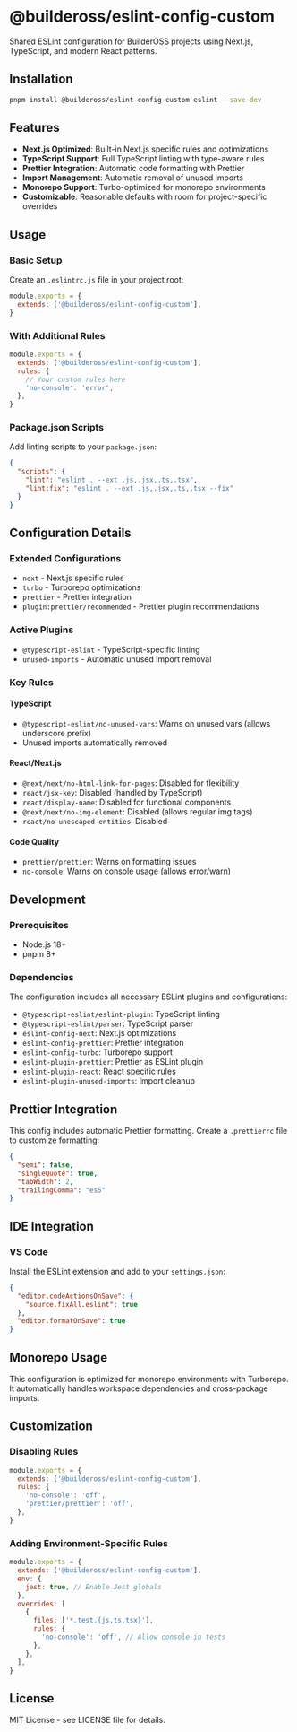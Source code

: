 # @buildeross/eslint-config-custom

Shared ESLint configuration for BuilderOSS projects using Next.js, TypeScript, and modern React patterns.

## Installation

```bash
pnpm install @buildeross/eslint-config-custom eslint --save-dev
```

## Features

- **Next.js Optimized**: Built-in Next.js specific rules and optimizations
- **TypeScript Support**: Full TypeScript linting with type-aware rules
- **Prettier Integration**: Automatic code formatting with Prettier
- **Import Management**: Automatic removal of unused imports
- **Monorepo Support**: Turbo-optimized for monorepo environments
- **Customizable**: Reasonable defaults with room for project-specific overrides

## Usage

### Basic Setup

Create an `.eslintrc.js` file in your project root:

```js
module.exports = {
  extends: ['@buildeross/eslint-config-custom'],
}
```

### With Additional Rules

```js
module.exports = {
  extends: ['@buildeross/eslint-config-custom'],
  rules: {
    // Your custom rules here
    'no-console': 'error',
  },
}
```

### Package.json Scripts

Add linting scripts to your `package.json`:

```json
{
  "scripts": {
    "lint": "eslint . --ext .js,.jsx,.ts,.tsx",
    "lint:fix": "eslint . --ext .js,.jsx,.ts,.tsx --fix"
  }
}
```

## Configuration Details

### Extended Configurations
- `next` - Next.js specific rules
- `turbo` - Turborepo optimizations
- `prettier` - Prettier integration
- `plugin:prettier/recommended` - Prettier plugin recommendations

### Active Plugins
- `@typescript-eslint` - TypeScript-specific linting
- `unused-imports` - Automatic unused import removal

### Key Rules

#### TypeScript
- `@typescript-eslint/no-unused-vars`: Warns on unused vars (allows underscore prefix)
- Unused imports automatically removed

#### React/Next.js
- `@next/next/no-html-link-for-pages`: Disabled for flexibility
- `react/jsx-key`: Disabled (handled by TypeScript)
- `react/display-name`: Disabled for functional components
- `@next/next/no-img-element`: Disabled (allows regular img tags)
- `react/no-unescaped-entities`: Disabled

#### Code Quality
- `prettier/prettier`: Warns on formatting issues
- `no-console`: Warns on console usage (allows error/warn)

## Development

### Prerequisites

- Node.js 18+
- pnpm 8+

### Dependencies

The configuration includes all necessary ESLint plugins and configurations:

- `@typescript-eslint/eslint-plugin`: TypeScript linting
- `@typescript-eslint/parser`: TypeScript parser
- `eslint-config-next`: Next.js optimizations
- `eslint-config-prettier`: Prettier integration
- `eslint-config-turbo`: Turborepo support
- `eslint-plugin-prettier`: Prettier as ESLint plugin
- `eslint-plugin-react`: React specific rules
- `eslint-plugin-unused-imports`: Import cleanup

## Prettier Integration

This config includes automatic Prettier formatting. Create a `.prettierrc` file to customize formatting:

```json
{
  "semi": false,
  "singleQuote": true,
  "tabWidth": 2,
  "trailingComma": "es5"
}
```

## IDE Integration

### VS Code

Install the ESLint extension and add to your `settings.json`:

```json
{
  "editor.codeActionsOnSave": {
    "source.fixAll.eslint": true
  },
  "editor.formatOnSave": true
}
```

## Monorepo Usage

This configuration is optimized for monorepo environments with Turborepo. It automatically handles workspace dependencies and cross-package imports.

## Customization

### Disabling Rules

```js
module.exports = {
  extends: ['@buildeross/eslint-config-custom'],
  rules: {
    'no-console': 'off',
    'prettier/prettier': 'off',
  },
}
```

### Adding Environment-Specific Rules

```js
module.exports = {
  extends: ['@buildeross/eslint-config-custom'],
  env: {
    jest: true, // Enable Jest globals
  },
  overrides: [
    {
      files: ['*.test.{js,ts,tsx}'],
      rules: {
        'no-console': 'off', // Allow console in tests
      },
    },
  ],
}
```

## License

MIT License - see LICENSE file for details.
